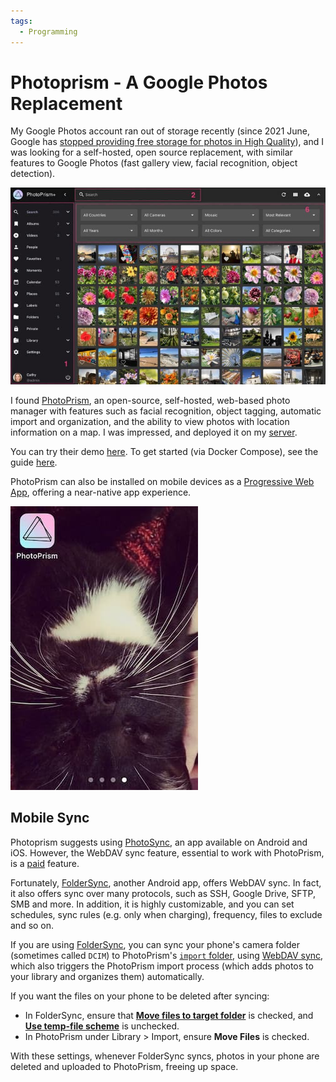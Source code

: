 ```yaml
---
tags:
  - Programming
---
```


# Photoprism - A Google Photos Replacement

My Google Photos account ran out of storage recently (since 2021 June, Google has [stopped providing free storage for photos in High Quality][google-photos]), and I was looking for a self-hosted, open source replacement, with similar features to Google Photos (fast gallery view, facial recognition, object detection).

![](/static/images/2022-11-26/photoprism.jpg)

I found [PhotoPrism][photoprism], an open-source, self-hosted, web-based photo manager with features such as facial recognition, object tagging, automatic import and organization, and the ability to view photos with location information on a map. I was impressed, and deployed it on my [server][server].

You can try their demo [here][photoprism-demo]. To get started (via Docker Compose), see the guide [here][get-started].

PhotoPrism can also be installed on mobile devices as a [Progressive Web App][pwa], offering a near-native app experience.

![](/static/images/2022-11-26/pwa.jpg)

## Mobile Sync

Photoprism suggests using [PhotoSync][photosync], an app available on Android and iOS. However, the WebDAV sync feature, essential to work with PhotoPrism, is a [paid][photosync-paid] feature.

Fortunately, [FolderSync][foldersync], another Android app, offers WebDAV sync. In fact, it also offers sync over many protocols, such as SSH, Google Drive, SFTP, SMB and more. In addition, it is highly customizable, and you can set schedules, sync rules (e.g. only when charging), frequency, files to exclude and so on.

If you are using [FolderSync][foldersync], you can sync your phone's camera folder (sometimes called `DCIM`) to PhotoPrism's [`import` folder][photoprism-import], using [WebDAV sync][photoprism-webdav], which also triggers the PhotoPrism import process (which adds photos to your library and organizes them) automatically.

If you want the files on your phone to be deleted after syncing:

- In FolderSync, ensure that [**Move files to target folder**][move-files-target-folder] is checked, and [**Use temp-file scheme**][temp-file-scheme] is unchecked.
- In PhotoPrism under Library > Import, ensure **Move Files** is checked.

With these settings, whenever FolderSync syncs, photos in your phone are deleted and uploaded to PhotoPrism, freeing up space.

[google-photos]: https://support.google.com/photos/answer/10100180?hl=en
[photoprism]: https://photoprism.app/
[photoprism-demo]: https://try.photoprism.app/
[server]: 2022-05-22-my-self-hosting-journey.md
[get-started]: https://docs.photoprism.app/getting-started/docker-compose/
[photosync]: https://www.photosync-app.com/home.html
[photosync-paid]: https://play.google.com/store/apps/details?id=com.touchbyte.photosync.fullfeatured&hl=en&gl=US
[foldersync]: https://www.tacit.dk/foldersync
[photoprism-import]: https://docs.photoprism.app/user-guide/sync/webdav/#connect-to-a-webdav-server
[move-files-target-folder]: https://foldersync.io/docs/help/folderpairsettings/#advanced-one-way-sync-options
[temp-file-scheme]: https://foldersync.io/docs/help/folderpairsettings/#advanced
[photoprism-webdav]: https://docs.photoprism.app/user-guide/sync/webdav
[pwa]: https://docs.photoprism.app/user-guide/pwa/